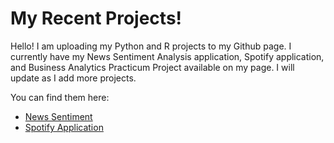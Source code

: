 # My Recent Projects!

Hello! I am uploading my Python and R projects to my Github page. I currently have my News Sentiment Analysis application, Spotify application, and Business Analytics Practicum Project available on my page. I will update as I add more projects. 

You can find them here:

- [News Sentiment](https://github.com/Lvroosa/Luke-Roosa-Projects/tree/main/News%20Sentiment#newssentiment)
- [Spotify Application](https://github.com/Lvroosa/Luke-Roosa-Projects/tree/main/Spotify%20Application#spotify-application)
